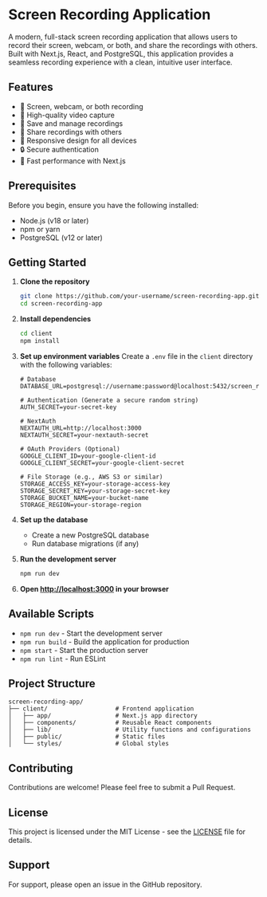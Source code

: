# Screen Recording Application

A modern, full-stack screen recording application that allows users to record their screen, webcam, or both, and share the recordings with others. Built with Next.js, React, and PostgreSQL, this application provides a seamless recording experience with a clean, intuitive user interface.

## Features

- 🔴 Screen, webcam, or both recording
- 🎥 High-quality video capture
- 📁 Save and manage recordings
- 🔗 Share recordings with others
- 📱 Responsive design for all devices
- 🔒 Secure authentication
- 🚀 Fast performance with Next.js

## Prerequisites

Before you begin, ensure you have the following installed:

- Node.js (v18 or later)
- npm or yarn
- PostgreSQL (v12 or later)

## Getting Started

1. **Clone the repository**
   ```bash
   git clone https://github.com/your-username/screen-recording-app.git
   cd screen-recording-app
   ```

2. **Install dependencies**
   ```bash
   cd client
   npm install
   ```

3. **Set up environment variables**
   Create a `.env` file in the `client` directory with the following variables:

   ```env
   # Database
   DATABASE_URL=postgresql://username:password@localhost:5432/screen_recording
   
   # Authentication (Generate a secure random string)
   AUTH_SECRET=your-secret-key
   
   # NextAuth
   NEXTAUTH_URL=http://localhost:3000
   NEXTAUTH_SECRET=your-nextauth-secret
   
   # OAuth Providers (Optional)
   GOOGLE_CLIENT_ID=your-google-client-id
   GOOGLE_CLIENT_SECRET=your-google-client-secret
   
   # File Storage (e.g., AWS S3 or similar)
   STORAGE_ACCESS_KEY=your-storage-access-key
   STORAGE_SECRET_KEY=your-storage-secret-key
   STORAGE_BUCKET_NAME=your-bucket-name
   STORAGE_REGION=your-storage-region
   ```

4. **Set up the database**
   - Create a new PostgreSQL database
   - Run database migrations (if any)

5. **Run the development server**
   ```bash
   npm run dev
   ```

6. **Open [http://localhost:3000](http://localhost:3000) in your browser**

## Available Scripts

- `npm run dev` - Start the development server
- `npm run build` - Build the application for production
- `npm start` - Start the production server
- `npm run lint` - Run ESLint

## Project Structure

```
screen-recording-app/
├── client/                   # Frontend application
│   ├── app/                  # Next.js app directory
│   ├── components/           # Reusable React components
│   ├── lib/                  # Utility functions and configurations
│   ├── public/               # Static files
│   └── styles/               # Global styles
```

## Contributing

Contributions are welcome! Please feel free to submit a Pull Request.

## License

This project is licensed under the MIT License - see the [LICENSE](LICENSE) file for details.

## Support

For support, please open an issue in the GitHub repository.
